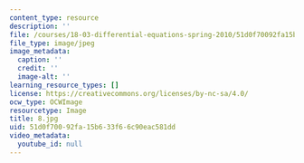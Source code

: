 ```yaml
---
content_type: resource
description: ''
file: /courses/18-03-differential-equations-spring-2010/51d0f70092fa15b633f66c90eac581dd_8.jpg
file_type: image/jpeg
image_metadata:
  caption: ''
  credit: ''
  image-alt: ''
learning_resource_types: []
license: https://creativecommons.org/licenses/by-nc-sa/4.0/
ocw_type: OCWImage
resourcetype: Image
title: 8.jpg
uid: 51d0f700-92fa-15b6-33f6-6c90eac581dd
video_metadata:
  youtube_id: null
---
```

